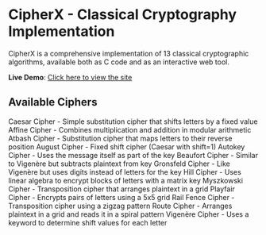 # CipherX - Classical Cryptography Implementation

CipherX is a comprehensive implementation of 13 classical cryptographic algorithms, available both as C code and as an interactive web tool.

 **Live Demo**: [Click here to view the site](https://kalyanikrishna465.github.io/Cryptographic-algorithms/)

##  Available Ciphers

Caesar Cipher - Simple substitution cipher that shifts letters by a fixed value
Affine Cipher - Combines multiplication and addition in modular arithmetic
Atbash Cipher - Substitution cipher that maps letters to their reverse position
August Cipher - Fixed shift cipher (Caesar with shift=1)
Autokey Cipher - Uses the message itself as part of the key
Beaufort Cipher - Similar to Vigenère but subtracts plaintext from key
Gronsfeld Cipher - Like Vigenère but uses digits instead of letters for the key
Hill Cipher - Uses linear algebra to encrypt blocks of letters with a matrix key
Myszkowski Cipher - Transposition cipher that arranges plaintext in a grid
Playfair Cipher - Encrypts pairs of letters using a 5x5 grid
Rail Fence Cipher - Transposition cipher using a zigzag pattern
Route Cipher - Arranges plaintext in a grid and reads it in a spiral pattern
Vigenère Cipher - Uses a keyword to determine shift values for each letter

